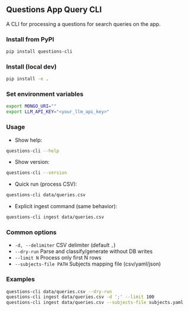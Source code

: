 ## Questions App Query CLI

A CLI for processing a questions for search queries on the app.

### Install from PyPI

```bash
pip install questions-cli
```

### Install (local dev)

```bash
pip install -e .
```

### Set environment variables

```bash
export MONGO_URI=""
export LLM_API_KEY="<your_llm_api_key>"
```

### Usage

- Show help:

```bash
questions-cli --help
```

- Show version:

```bash
questions-cli --version
```

- Quick run (process CSV):

```bash
questions-cli data/queries.csv
```

- Explicit ingest command (same behavior):

```bash
questions-cli ingest data/queries.csv
```

### Common options

- `-d, --delimiter` CSV delimiter (default `,`)
- `--dry-run` Parse and classify/generate without DB writes
- `--limit N` Process only first N rows
- `--subjects-file PATH` Subjects mapping file (csv/yaml/json)

### Examples

```bash
questions-cli data/queries.csv --dry-run
questions-cli ingest data/queries.csv -d ';' --limit 100
questions-cli ingest data/queries.csv --subjects-file subjects.yaml
``` 